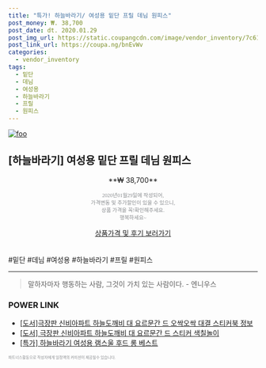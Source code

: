 ```yaml
--- 
title: "특가! 하늘바라기/ 여성용 밑단 프릴 데님 원피스" 
post_money: ₩. 38,700 
post_date: dt. 2020.01.29 
post_img_url: https://static.coupangcdn.com/image/vendor_inventory/7c61/2081131b5600e6e1d4829a3ea8093ed55a0b3ea4ed7bdd4d75d5b9f2355e.jpg 
post_link_url: https://coupa.ng/bnEvWv 
categories: 
  - vendor_inventory 
tags: 
  - 밑단 
  - 데님 
  - 여성용 
  - 하늘바라기 
  - 프릴 
  - 원피스 
--- 
```

[![foo](https://static.coupangcdn.com/image/vendor_inventory/7c61/2081131b5600e6e1d4829a3ea8093ed55a0b3ea4ed7bdd4d75d5b9f2355e.jpg)](https://coupa.ng/bnEvWv) 

## [하늘바라기] 여성용 밑단 프릴 데님 원피스 
<p style="text-align: center;">**₩ 38,700**</p> 
<p style="text-align: center;"><span style="color: #898c8f; font-family: Georgia,Times,serif; font-size: 0.75em;">2020년01월29일에 작성되어, <br>가격변동 및 추가할인이 있을 수 있으니,<br> 상품 가격을 꼭!확인해주세요.<br>행복하세요~</span> 
</p>	 
<div markdown="0" style="text-align: center;"><a href="https://coupa.ng/bnEvWv" class="btn btn--success">상품가격 및 후기 보러가기</a></div> 
<br><br> 
  #밑단 #데님 #여성용 #하늘바라기 #프릴 #원피스 
<hr> 

> 말하자마자 행동하는 사람, 그것이 가치 있는 사람이다. - 엔니우스 


### POWER LINK

* <a href="https://blog.naver.com/fasyy4321/221773926744" target="_blank">[도서]극장판 신비아파트 하늘도깨비 대 요르문간 드 오싹오싹 대결 스티커북 정보</a>
* <a href="https://blog.naver.com/fasyy4321/221781162258" target="_blank">[도서] 극장판 신비아파트 하늘도깨비 대 요르문간 드 스티커 색칠놀이</a>
* <a href="https://blog.naver.com/santokki14/221788946514" target="_blank">[특가] 하늘바라기 여성용 램스울 후드 롱 베스트</a>

<span style="color: #898c8f; font-family: Georgia,Times,serif; font-size: 0.55em;">파트너스활동으로 작성자에게 일정액의 커미션이 제공될수 있습니다.</span> 
